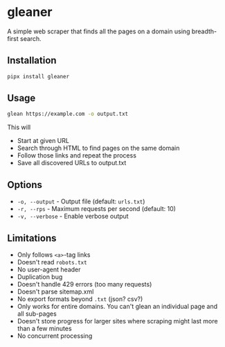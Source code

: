 # gleaner

A simple web scraper that finds all the pages on a domain using breadth-first search.

## Installation

```bash
pipx install gleaner
```

## Usage

```bash
glean https://example.com -o output.txt
```

This will

- Start at given URL
- Search through HTML to find pages on the same domain
- Follow those links and repeat the process
- Save all discovered URLs to output.txt

## Options

- `-o, --output` - Output file (default: `urls.txt`)
- `-r, --rps` - Maximum requests per second (default: 10)
- `-v, --verbose` - Enable verbose output

## Limitations

- Only follows `<a>`-tag links
- Doesn't read `robots.txt`
- No user-agent header
- Duplication bug
- Doesn't handle 429 errors (too many requests)
- Doesn't parse sitemap.xml
- No export formats beyond `.txt` (json? csv?)
- Only works for entire domains. You can't glean an individual page and all sub-pages
- Doesn't store progress for larger sites where scraping might last more than a few minutes
- No concurrent processing
